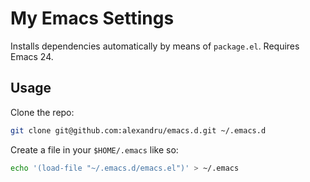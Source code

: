 # My Emacs Settings

Installs dependencies automatically by means of `package.el`. Requires Emacs 24.

## Usage

Clone the repo:

```bash
git clone git@github.com:alexandru/emacs.d.git ~/.emacs.d
```

Create a file in your `$HOME/.emacs` like so:

```bash
echo '(load-file "~/.emacs.d/emacs.el")' > ~/.emacs
```
